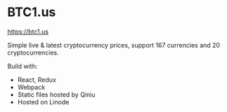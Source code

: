 # BTC1.us

https://btc1.us

Simple live & latest cryptocurrency prices, support 167 currencies and 20 cryptocurrencies.

Build with:

* React, Redux
* Webpack
* Static files hosted by Qiniu
* Hosted on Linode 
